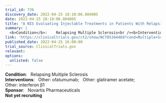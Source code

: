 ```yaml
---
trial_id: 736
discovery_date: 2022-04-25 18:10:06.804005
date: 2022-04-25 18:10:06.804005
title: "A NIS Evaluating Injectable Treatments in Patients With Relapsing Multiple Sclerosis"
summary: |
  <b>Condition</b>:    Relapsing Multiple Sclerosis<br /><b>Interventions</b>:    Other: ofatumumab;   Other: glatiramer acetate;   Other: interferon β1<br /><b>Sponsor</b>:    Novartis Pharmaceuticals<br /><b>Not yet recruiting</b>
link: 'https://clinicaltrials.gov/ct2/show/NCT05344469?cond=Multiple+Sclerosis&sfpd_d=14&sel_rss=new14'
published_date: 2022-04-25 16:00:00
trial_source: ClinicalTrials.gov
relevant: 
options:
  unlisted: false
---
```

<b>Condition</b>:    Relapsing Multiple Sclerosis<br /><b>Interventions</b>:    Other: ofatumumab;   Other: glatiramer acetate;   Other: interferon β1<br /><b>Sponsor</b>:    Novartis Pharmaceuticals<br /><b>Not yet recruiting</b>